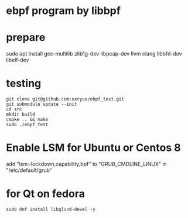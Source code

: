 # ebpf program by libbpf

# prepare

sudo apt install gcc-multilib zlib1g-dev libpcap-dev llvm clang libbfd-dev libelf-dev

# testing

```
git clone git@github.com:xxryue/ebpf_test.git
git submodule update --init
cd src
mkdir build
cmake .. && make
sudo ./ebpf_test
```


# Enable LSM for Ubuntu or Centos 8

add "lsm=lockdown,capability,bpf" to "GRUB_CMDLINE_LINUX" in "/etc/default/grub"


# for Qt on fedora
```
sudo dnf install libglvnd-devel -y
```
